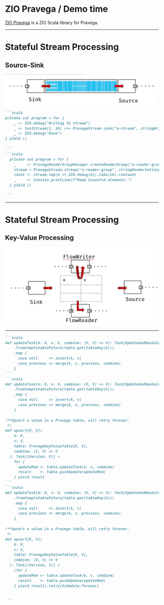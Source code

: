 # ZIO Pravega / Demo time

[ZIO Pravega](https://github.com/cheleb/zio-pravega/) is a ZIO Scala library for Pravega.


---

# Stateful Stream Processing

## Source-Sink

![Source-Sink](./images/source-sink.png)

````md magic-move
```scala
private val program = for {
    _ <- ZIO.debug("Writing to stream")
    _ <- testStream(1, 10) >>> PravegaStream.sink("a-stream", stringWriterSettings)
    _ <- ZIO.debug("Done")
} yield ()

```
```scala
  private val program = for {
    _     <- PravegaReaderGroupManager.createReaderGroup("a-reader-group", "a-stream")
    stream = PravegaStream.stream("a-reader-group", stringReaderSettings)
    count <- stream.tap(m => ZIO.debug(m)).take(10).runCount
    _     <- Console.printLine(f"Read $count%d elements.")
  } yield ()

```
````
---

# Stateful Stream Processing

## Key-Value Processing

![KVP](./images/kvp.png)


---

````md magic-move
```scala
def updateTask(k: K, v: V, combine: (V, V) => V): Task[UpdateAndNewValue[V]] = ZIO
    .fromCompletableFuture(table.get(tableKey(k)))
    .map {
      case null     => insert(k, v)
      case previous => merge(k, v, previous, combine)
    }
```
```scala
def updateTask(k: K, v: V, combine: (V, V) => V): Task[UpdateAndNewValue[V]] = ZIO
    .fromCompletableFuture(table.get(tableKey(k)))
    .map {
      case null     => insert(k, v)
      case previous => merge(k, v, previous, combine)
    }

/**Upsert a value in a Pravega table, will retry forever.
 */
def upsert[K, V](
    k: K,
    v: V,
    table: PravegaKeyValueTable[K, V],
    combine: (V, V) => V
  ): Task[(Version, V)] =
    for {
      updateMod <- table.updateTask(k, v, combine)
      result    <- table.pushUpdate(updateMod)
    } yield result
```
```scala
def updateTask(k: K, v: V, combine: (V, V) => V): Task[UpdateAndNewValue[V]] = ZIO
    .fromCompletableFuture(table.get(tableKey(k)))
    .map {
      case null     => insert(k, v)
      case previous => merge(k, v, previous, combine)
    }

/**Upsert a value in a Pravega table, will retry forever.
 */
def upsert[K, V](
    k: K,
    v: V,
    table: PravegaKeyValueTable[K, V],
    combine: (V, V) => V
  ): Task[(Version, V)] =
    (for {
      updateMod <- table.updateTask(k, v, combine)
      result    <- table.pushUpdate(updateMod)
    } yield result).retry(Schedule.forever)
 
 
```
````